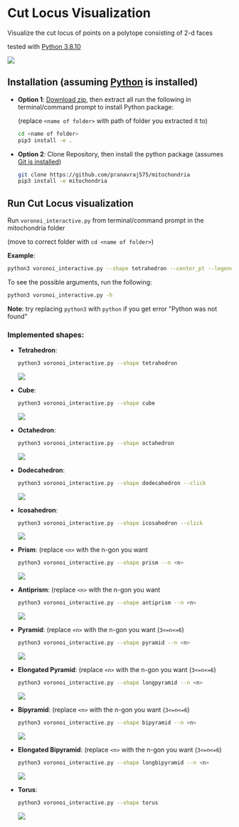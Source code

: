 # Cut Locus Visualization
Visualize the cut locus of points on a polytope consisting of 2-d faces

tested with [Python 3.8.10](https://www.python.org/downloads/release/python-3810/)

![](https://github.com/pranavraj575/mitochondria/blob/main/images/tetrahedron/demo.gif)
## Installation (assuming [Python](https://www.python.org/downloads/release/python-3810/) is installed)
* **Option 1**: [Download zip](https://github.com/pranavraj575/mitochondria/archive/refs/heads/main.zip), then extract all
  run the following in terminal/command prompt to install Python package:

  (replace `<name of folder>` with path of folder you extracted it to)
  ```bash
  cd <name of folder>
  pip3 install -e .
  ```
* **Option 2**: Clone Repository, then install the python package (assumes [Git is installed](https://github.com/git-guides/install-git))
  ```bash
  git clone https://github.com/pranavraj575/mitochondria
  pip3 install -e mitochondria
  ```
  
## Run Cut Locus visualization

Run `voronoi_interactive.py` from terminal/command prompt in the mitochondria folder 
  
  (move to correct folder with ```cd <name of folder>```)

**Example**: 
```bash
python3 voronoi_interactive.py --shape tetrahedron --center_pt --legend 
```
To see the possible arguments, run the following:
```bash
python3 voronoi_interactive.py -h
```
**Note**: try replacing `python3` with `python` if you get error "Python was not found"

### Implemented shapes:
  * **Tetrahedron**:
    ```bash
    python3 voronoi_interactive.py --shape tetrahedron
    ```
    ![](https://github.com/pranavraj575/mitochondria/blob/main/images/tetrahedron/p_(-0.4%2C%20-0.6)_face_3.png)
    
  * **Cube**:
    ```bash
    python3 voronoi_interactive.py --shape cube
    ```
    ![](https://github.com/pranavraj575/mitochondria/blob/main/images/cube/p_(0.8%2C%200.2)_face_1.png)
    
  * **Octahedron**:
    ```bash
    python3 voronoi_interactive.py --shape octahedron
    ```
    ![](https://github.com/pranavraj575/mitochondria/blob/main/images/octahedron/p_(0.0649519052838329%2C%200.16250000000000003)_face_1.png)
    
  * **Dodecahedron**:
    ```bash
    python3 voronoi_interactive.py --shape dodecahedron --click
    ```
    ![](https://github.com/pranavraj575/mitochondria/blob/main/images/dodecahedron/p_(0.1902113032590307%2C%200.1368033988749895)_face_0.png)
    
  * **Icosahedron**:
    ```bash
    python3 voronoi_interactive.py --shape icosahedron --click
    ```
    ![](https://github.com/pranavraj575/mitochondria/blob/main/images/icosahedron/p_(0.10825317547305484%2C%200.1375)_face_1.png)
    
  * **Prism**:
    (replace `<n>` with the n-gon you want
    ```bash
    python3 voronoi_interactive.py --shape prism --n <n>
    ```
    ![](https://github.com/pranavraj575/mitochondria/blob/main/images/display_images/pentagonal_prism.png)
    
  * **Antiprism**:
    (replace `<n>` with the n-gon you want
    ```bash
    python3 voronoi_interactive.py --shape antiprism --n <n>
    ```
    ![](https://github.com/pranavraj575/mitochondria/blob/main/images/antiprisms/5/p_(-0.21650635094610957%2C%20-1.034680636892047)_face_0.png)
    
  * **Pyramid**:
    (replace `<n>` with the n-gon you want (`3<=n<=6`)
    ```bash
    python3 voronoi_interactive.py --shape pyramid --n <n>
    ```
    ![](https://github.com/pranavraj575/mitochondria/blob/main/images/display_images/pentagonal_pyramid.png)
    
  * **Elongated Pyramid**:
    (replace `<n>` with the n-gon you want (`3<=n<=6`)
    ```bash
    python3 voronoi_interactive.py --shape longpyramid --n <n>
    ```
    ![](https://github.com/pranavraj575/mitochondria/blob/main/images/display_images/elongated_pentagonal_pyramid.png)
    
  * **Bipyramid**:
    (replace `<n>` with the n-gon you want (`3<=n<=6`)
    ```bash
    python3 voronoi_interactive.py --shape bipyramid --n <n>
    ```
    ![](https://github.com/pranavraj575/mitochondria/blob/main/images/display_images/pentagonal_bipyramid.png)
    
  * **Elongated Bipyramid**:
    (replace `<n>` with the n-gon you want (`3<=n<=6`)
    ```bash
    python3 voronoi_interactive.py --shape longbipyramid --n <n>
    ```
    ![](https://github.com/pranavraj575/mitochondria/blob/main/images/display_images/elongated_octahedron.png)
    
  * **Torus**:
    ```bash
    python3 voronoi_interactive.py --shape torus
    ```
    ![](https://github.com/pranavraj575/mitochondria/blob/main/images/2torus/sample.png)

